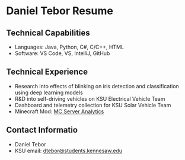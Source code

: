 # Daniel Tebor Resume
## Technical Capabilities
- Languages: Java, Python, C#, C/C++, HTML
- Software: VS Code, VS, IntelliJ, GitHub
## Technical Experience
- Research into effects of blinking on iris detection and classification using deep learning models
- R&D into self-driving vehicles on KSU Electrical Vehicle Team
- Dashboard and telemetry collection for KSU Solar Vehicle Team
- Minecraft Mod: [MC Server Analytics](https://github.com/danieltebor/mc-server-analytics)
## Contact Informatio
- Daniel Tebor
- KSU email: dtebor@students.kennesaw.edu